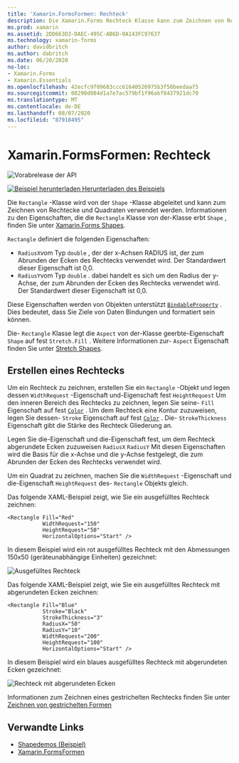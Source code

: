 ```yaml
---
title: 'Xamarin.FormsFormen: Rechteck'
description: Die Xamarin.Forms Rechteck Klasse kann zum Zeichnen von Rechtecke verwendet werden.
ms.prod: xamarin
ms.assetid: 2DD663D3-DAEC-495C-AB6D-8A143FC97637
ms.technology: xamarin-forms
author: davidbritch
ms.author: dabritch
ms.date: 06/20/2020
no-loc:
- Xamarin.Forms
- Xamarin.Essentials
ms.openlocfilehash: 42ecfc9f09683ccc61640520975b3f50beedaaf5
ms.sourcegitcommit: 08290d004d1a7e7ac579bf1f96abf8437921dc70
ms.translationtype: MT
ms.contentlocale: de-DE
ms.lasthandoff: 08/07/2020
ms.locfileid: "87918495"
---
```

# <a name="no-locxamarinforms-shapes-rectangle"></a>Xamarin.FormsFormen: Rechteck

![Vorabrelease der API](~/media/shared/preview.png)

[![Beispiel herunterladen](~/media/shared/download.png) Herunterladen des Beispiels](https://docs.microsoft.com/samples/xamarin/xamarin-forms-samples/userinterface-shapesdemos/)

Die `Rectangle` -Klasse wird von der `Shape` -Klasse abgeleitet und kann zum Zeichnen von Rechtecke und Quadraten verwendet werden. Informationen zu den Eigenschaften, die die `Rectangle` Klasse von der-Klasse erbt `Shape` , finden Sie unter [ Xamarin.Forms Shapes](index.md).

`Rectangle` definiert die folgenden Eigenschaften:

- `RadiusX`vom Typ `double` , der der x-Achsen RADIUS ist, der zum Abrunden der Ecken des Rechtecks verwendet wird. Der Standardwert dieser Eigenschaft ist 0,0.
- `RadiusY`vom Typ `double` . dabei handelt es sich um den Radius der y-Achse, der zum Abrunden der Ecken des Rechtecks verwendet wird. Der Standardwert dieser Eigenschaft ist 0,0.

Diese Eigenschaften werden von Objekten unterstützt [`BindableProperty`](xref:Xamarin.Forms.BindableProperty) . Dies bedeutet, dass Sie Ziele von Daten Bindungen und formatiert sein können.

Die- `Rectangle` Klasse legt die `Aspect` von der-Klasse geerbte-Eigenschaft `Shape` auf fest `Stretch.Fill` . Weitere Informationen zur- `Aspect` Eigenschaft finden Sie unter [Stretch Shapes](index.md#stretch-shapes).

## <a name="create-a-rectangle"></a>Erstellen eines Rechtecks

Um ein Rechteck zu zeichnen, erstellen Sie ein `Rectangle` -Objekt und legen dessen `WidthRequest` -Eigenschaft und-Eigenschaft fest `HeightRequest` Um den inneren Bereich des Rechtecks zu zeichnen, legen Sie seine- `Fill` Eigenschaft auf fest [`Color`](xref:Xamarin.Forms.Color) . Um dem Rechteck eine Kontur zuzuweisen, legen Sie dessen- `Stroke` Eigenschaft auf fest [`Color`](xref:Xamarin.Forms.Color) . Die- `StrokeThickness` Eigenschaft gibt die Stärke des Rechteck Gliederung an.

Legen Sie die-Eigenschaft und die-Eigenschaft fest, um dem Rechteck abgerundete Ecken zuzuweisen `RadiusX` `RadiusY` Mit diesen Eigenschaften wird die Basis für die x-Achse und die y-Achse festgelegt, die zum Abrunden der Ecken des Rechtecks verwendet wird.

Um ein Quadrat zu zeichnen, machen Sie die `WidthRequest` -Eigenschaft und die-Eigenschaft `HeightRequest` des- `Rectangle` Objekts gleich.

Das folgende XAML-Beispiel zeigt, wie Sie ein ausgefülltes Rechteck zeichnen:

```xaml
<Rectangle Fill="Red"
           WidthRequest="150"
           HeightRequest="50"
           HorizontalOptions="Start" />
```

In diesem Beispiel wird ein rot ausgefülltes Rechteck mit den Abmessungen 150x50 (geräteunabhängige Einheiten) gezeichnet:

![Ausgefülltes Rechteck](rectangle-images/filled.png "Ausgefülltes Rechteck")

Das folgende XAML-Beispiel zeigt, wie Sie ein ausgefülltes Rechteck mit abgerundeten Ecken zeichnen:

```xaml
<Rectangle Fill="Blue"
           Stroke="Black"
           StrokeThickness="3"
           RadiusX="50"
           RadiusY="10"
           WidthRequest="200"
           HeightRequest="100"
           HorizontalOptions="Start" />
```

In diesem Beispiel wird ein blaues ausgefülltes Rechteck mit abgerundeten Ecken gezeichnet:

![Rechteck mit abgerundeten Ecken](rectangle-images/rounded.png "Rechteck mit abgerundeten Ecken")

Informationen zum Zeichnen eines gestrichelten Rechtecks finden Sie unter [Zeichnen von gestrichelten Formen](index.md#draw-dashed-shapes)

## <a name="related-links"></a>Verwandte Links

- [Shapedemos (Beispiel)](https://docs.microsoft.com/samples/xamarin/xamarin-forms-samples/userinterface-shapesdemos/)
- [Xamarin.FormsFormen](index.md)
